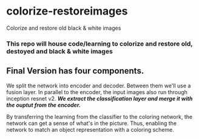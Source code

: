 # colorize-restoreimages
Colorize and restore old black &amp; white images

### This repo will house code/learning to colorize and restore old, destoyed and black & white images

## Final Version has four components.
We split the network into encoder and decoder. Between them we'll use a fusion layer. In parallel to the encoder, the input images also run through inception resnet v2. ***We extract the classification layer and merge it with the ouptut from the encoder.***

By transferring the learning from the classifier to the coloring network, the network can get a sense of what's in the picture. Thus, enabling the network to match an object representation with a coloring scheme.